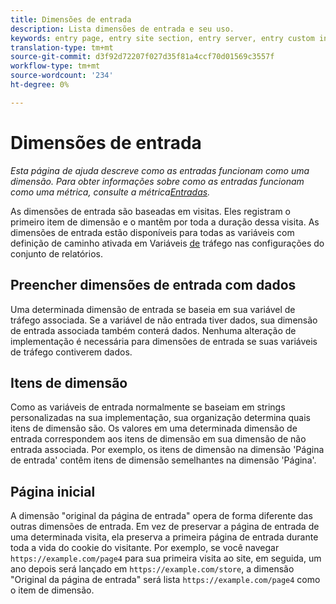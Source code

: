 ```yaml
---
title: Dimensões de entrada
description: Lista dimensões de entrada e seu uso.
keywords: entry page, entry site section, entry server, entry custom insight
translation-type: tm+mt
source-git-commit: d3f92d72207f027d35f81a4ccf70d01569c3557f
workflow-type: tm+mt
source-wordcount: '234'
ht-degree: 0%

---
```



# Dimensões de entrada

*Esta página de ajuda descreve como as entradas funcionam como uma dimensão. Para obter informações sobre como as entradas funcionam como uma métrica, consulte a métrica[Entradas](../metrics/entries.md).*

As dimensões de entrada são baseadas em visitas. Eles registram o primeiro item de dimensão e o mantêm por toda a duração dessa visita. As dimensões de entrada estão disponíveis para todas as variáveis com definição de caminho ativada em Variáveis [de](/help/admin/admin/c-traffic-variables/traffic-var.md) tráfego nas configurações do conjunto de relatórios.

## Preencher dimensões de entrada com dados

Uma determinada dimensão de entrada se baseia em sua variável de tráfego associada. Se a variável de não entrada tiver dados, sua dimensão de entrada associada também conterá dados. Nenhuma alteração de implementação é necessária para dimensões de entrada se suas variáveis de tráfego contiverem dados.

## Itens de dimensão

Como as variáveis de entrada normalmente se baseiam em strings personalizadas na sua implementação, sua organização determina quais itens de dimensão são. Os valores em uma determinada dimensão de entrada correspondem aos itens de dimensão em sua dimensão de não entrada associada. Por exemplo, os itens de dimensão na dimensão &#39;Página de entrada&#39; contêm itens de dimensão semelhantes na dimensão &#39;Página&#39;.

## Página inicial

A dimensão &quot;original da página de entrada&quot; opera de forma diferente das outras dimensões de entrada. Em vez de preservar a página de entrada de uma determinada visita, ela preserva a primeira página de entrada durante toda a vida do cookie do visitante. Por exemplo, se você navegar `https://example.com/page4` para sua primeira visita ao site, em seguida, um ano depois será lançado em `https://example.com/store`, a dimensão &quot;Original da página de entrada&quot; será lista `https://example.com/page4` como o item de dimensão.
